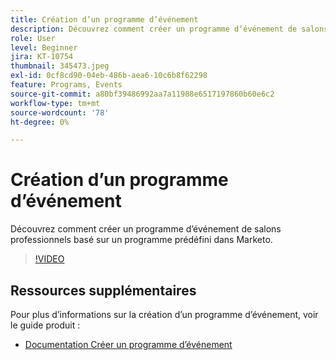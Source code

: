 ```yaml
---
title: Création d’un programme d’événement
description: Découvrez comment créer un programme d’événement de salons professionnels basé sur un programme prédéfini dans Marketo.
role: User
level: Beginner
jira: KT-10754
thumbnail: 345473.jpeg
exl-id: 0cf8cd90-04eb-486b-aea6-10c6b8f62298
feature: Programs, Events
source-git-commit: a80bf39486992aa7a11988e6517197860b60e6c2
workflow-type: tm+mt
source-wordcount: '78'
ht-degree: 0%

---
```


# Création d’un programme d’événement

Découvrez comment créer un programme d’événement de salons professionnels basé sur un programme prédéfini dans Marketo.

>[!VIDEO](https://video.tv.adobe.com/v/345473/?quality=12&learn=on)

## Ressources supplémentaires

Pour plus d’informations sur la création d’un programme d’événement, voir le guide produit :

* [Documentation Créer un programme d’événement](https://experienceleague.adobe.com/docs/marketo/using/product-docs/demand-generation/events/understanding-events/create-a-new-event-program.html?lang=en)
